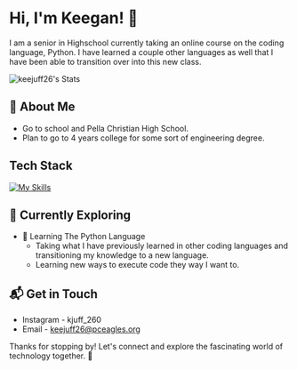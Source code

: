 # Hi, I'm Keegan! 👋

I am a senior in Highschool currently taking an online course on the coding language, Python. I have learned a couple other languages as well that I have been able to transition over into this new class.

![keejuff26's Stats](https://github-readme-stats.vercel.app/api?username=keejuff26&theme=vue-dark&show_icons=true&hide_border=true&count_private=true)

## 🚀 About Me

- Go to school and Pella Christian High School.
- Plan to go to 4 years college for some sort of engineering degree.

## Tech Stack
[![My Skills](https://skillicons.dev/icons?i=py,vscode)](https://skillicons.dev)

## 🌱 Currently Exploring

- 🚀 Learning The Python Language
  - Taking what I have previously learned in other coding languages and transitioning my knowledge to a new language.
  - Learning new ways to execute code they way I want to.

## 📬 Get in Touch

- Instagram - kjuff_260
- Email - keejuff26@pceagles.org

Thanks for stopping by! Let's connect and explore the fascinating world of technology together. 🚀



<!--

- 🔭 I’m currently working on my assignments for my online coding class.
- 🌱 I’m currently learning how to code using the python language.
- 📫 How to reach me: Email - keejuff26@pceagles.org
- ⚡ Fun fact: I play soccer.
-->
